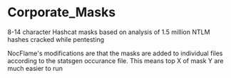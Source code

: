 # Corporate_Masks
8-14 character Hashcat masks based on analysis of 1.5 million NTLM hashes cracked while pentesting

NocFlame's modifications are that the masks are added to individual files according to the statsgen occurance file.
This means top X of mask Y are much easier to run
